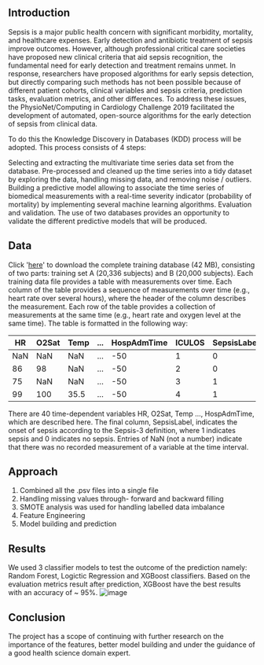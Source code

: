 ## Introduction

Sepsis is a major public health concern with significant morbidity, mortality, and healthcare expenses. Early detection and antibiotic treatment of sepsis improve outcomes. However, although professional critical care societies have proposed new clinical criteria that aid sepsis recognition, the fundamental need for early detection and treatment remains unmet. In response, researchers have proposed algorithms for early sepsis detection, but directly comparing such methods has not been possible because of different patient cohorts, clinical variables and sepsis criteria, prediction tasks, evaluation metrics, and other differences. To address these issues, the PhysioNet/Computing in Cardiology Challenge 2019 facilitated the development of automated, open-source algorithms for the early detection of sepsis from clinical data.

To do this the Knowledge Discovery in Databases (KDD) process will be adopted. This process consists of 4 steps:

Selecting and extracting the multivariate time series data set from the database.
Pre-processed and cleaned up the time series into a tidy dataset by exploring the data, handling missing data, and removing noise / outliers.
Building a predictive model allowing to associate the time series of biomedical measurements with a real-time severity indicator (probability of mortality) by implementing several machine learning algorithms.
Evaluation and validation. The use of two databases provides an opportunity to validate the different predictive models that will be produced.

## Data

Click '[here](https://archive.physionet.org/users/shared/challenge-2019/)' to download the complete training database (42 MB), consisting of two parts: training set A (20,336 subjects) and B (20,000 subjects). Each training data file provides a table with measurements over time. Each column of the table provides a sequence of measurements over time (e.g., heart rate over several hours), where the header of the column describes the measurement. Each row of the table provides a collection of measurements at the same time (e.g., heart rate and oxygen level at the same time). The table is formatted in the following way:

HR |O2Sat|Temp|...|HospAdmTime|ICULOS|SepsisLabel
---|---|---|---|---|---|---|
NaN|  NaN| NaN|...|        -50|     1|          0
 86|   98| NaN|...|        -50|     2|          0
 75|  NaN| NaN|...|        -50|     3|          1
 99|  100|35.5|...|        -50|     4|          1
 
 There are 40 time-dependent variables HR, O2Sat, Temp ..., HospAdmTime, which are described here. The final column, SepsisLabel, indicates the onset of sepsis according to the Sepsis-3 definition, where 1 indicates sepsis and 0 indicates no sepsis. Entries of NaN (not a number) indicate that there was no recorded measurement of a variable at the time interval.
 
 ## Approach
 
 1) Combined all the .psv files into a single file
 2) Handling missing values through- forward and backward filling
 3) SMOTE analysis was used for handling labelled data imbalance
 4) Feature Engineering
 5) Model building and prediction
 
 ## Results 
 We used 3 classifier models to test the outcome of the prediction namely: Random Forest, Logictic Regression and XGBoost classifiers. Based on the evaluation metrics result after prediction,  XGBoost have the best results with an accuracy of ~ 95%.
 ![image](https://user-images.githubusercontent.com/39477180/222509844-6bef1d17-9277-4cb5-abee-f663d53a0b71.png)

 
 ## Conclusion
 The project has a scope of continuing with further research on the importance of the features, better model building and under the guidance of a good health science domain expert.

